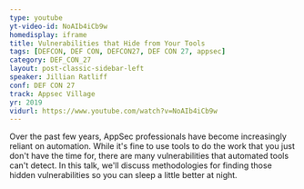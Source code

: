 ```yaml
---
type: youtube
yt-video-id: NoAIb4iCb9w
homedisplay: iframe
title: Vulnerabilities that Hide from Your Tools
tags: [DEFCON, DEF CON, DEFCON27, DEF CON 27, appsec]
category: DEF_CON_27
layout: post-classic-sidebar-left
speaker: Jillian Ratliff
conf: DEF CON 27
track: Appsec Village
yr: 2019
vidurl: https://www.youtube.com/watch?v=NoAIb4iCb9w
---
```

Over the past few years, AppSec professionals have become increasingly reliant on automation. While it's fine to use tools to do the work that you just don't have the time for, there are many vulnerabilities that automated tools can't detect. In this talk, we'll discuss methodologies for finding those hidden vulnerabilities so you can sleep a little better at night.